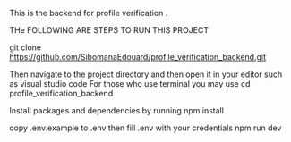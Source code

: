 This is the backend for profile verification .


THe FOLLOWING ARE STEPS TO RUN THIS PROJECT 

git clone https://github.com/SibomanaEdouard/profile_verification_backend.git

 Then navigate to the project directory and then open it in your editor such as visual studio code 
 For those who use terminal  you may use  cd profile_verification_backend

 Install packages and dependencies by running  npm install 

copy .env.example to .env then fill .env with your credentials 
npm run dev 
